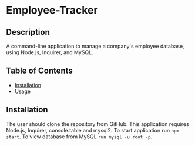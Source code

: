 # Employee-Tracker 

## Description 
A command-line application to manage a company's employee database, using Node.js, Inquirer, and MySQL.

## Table of Contents
* [Installation](#installation)
* [Usage](#usage)

## Installation 
The user should clone the repository from GitHub. This application requires Node.js, Inquirer, console.table and mysql2. To start application run `npm start`. To view database from MySQL `run mysql -u root -p`. 





